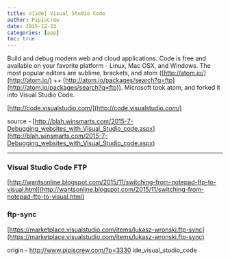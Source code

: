 ```yaml
---
title: o[ide] Visual Studio Code
author: PipisCrew
date: 2015-12-23
categories: [app]
toc: true
---
```


Build and debug modern web and cloud applications. Code is free and available on your favorite platform - Linux, Mac OSX, and Windows. The most popular editors are sublime, brackets, and atom ([http://atom.io/](http://atom.io/) ++ [http://atom.io/packages/search?q=ftp](http://atom.io/packages/search?q=ftp)). Microsoft took atom, and forked it into Visual Studio Code.

[http://code.visualstudio.com/](http://code.visualstudio.com/)

source - [http://blah.winsmarts.com/2015-7-Debugging_websites_with_Visual_Studio_code.aspx](http://blah.winsmarts.com/2015-7-Debugging_websites_with_Visual_Studio_code.aspx)

* * *

### Visual Studio Code FTP

[http://wantsonline.blogspot.com/2015/11/switching-from-notepad-ftp-to-visual.html](http://wantsonline.blogspot.com/2015/11/switching-from-notepad-ftp-to-visual.html)

### ftp-sync

[https://marketplace.visualstudio.com/items/lukasz-wronski.ftp-sync](https://marketplace.visualstudio.com/items/lukasz-wronski.ftp-sync)

origin - http://www.pipiscrew.com/?p=3330 ide_visual_studio_code